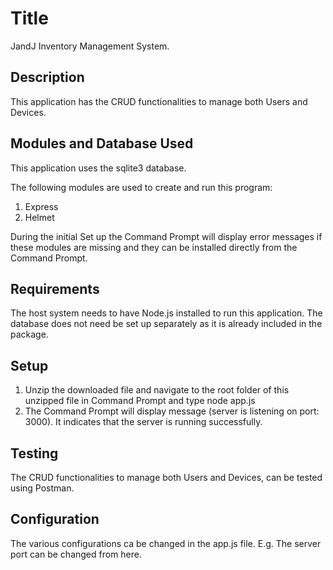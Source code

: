 # Title
JandJ Inventory Management System.

## Description  
This application has the CRUD functionalities to manage both Users and Devices.

## Modules and Database Used 
This application uses the sqlite3 database.

The following modules are used to create and run this program:
1. Express
2. Helmet

During the initial Set up the Command Prompt will display error messages if these modules are missing and they can be installed directly from the Command Prompt.

## Requirements 
The host system needs to have Node.js installed to run this application. 
The database does not need be set up separately as it is already included in the package.

## Setup 
1. Unzip the downloaded file and navigate to the root folder of this unzipped file in Command Prompt and type  node app.js
2. The Command Prompt will display message (server is listening on port: 3000). It indicates that the server is running successfully.

## Testing 
The CRUD functionalities to manage both Users and Devices, can be tested using Postman.

## Configuration 
The various configurations ca be changed in the app.js file.
E.g. The server port can be changed from here.


